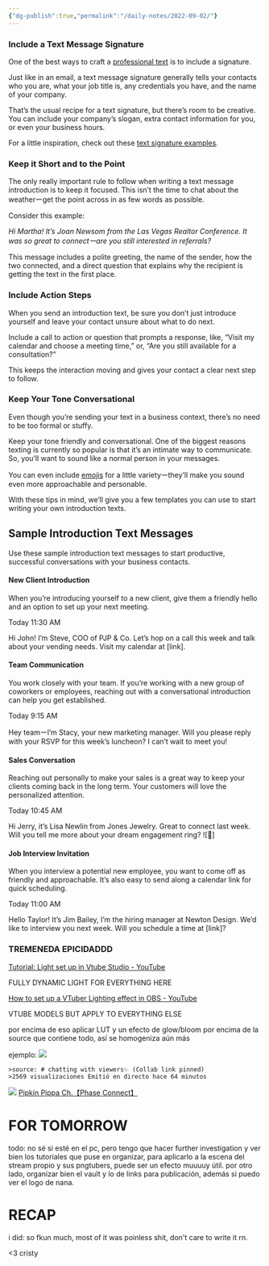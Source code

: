 ```yaml
---
{"dg-publish":true,"permalink":"/daily-notes/2022-09-02/"}
---
```



### Include a Text Message Signature

One of the best ways to craft a [professional text](https://simpletexting.com/professional-text-message-examples/) is to include a signature.

Just like in an email, a text message signature generally tells your contacts who you are, what your job title is, any credentials you have, and the name of your company. 

That’s the usual recipe for a text signature, but there’s room to be creative. You can include your company’s slogan, extra contact information for you, or even your business hours. 

For a little inspiration, check out these [text signature examples](https://simpletexting.com/text-message-signature-examples/). 

### Keep it Short and to the Point

The only really important rule to follow when writing a text message introduction is to keep it focused. This isn’t the time to chat about the weatherーget the point across in as few words as possible.

Consider this example:

_Hi Martha! It’s Joan Newsom from the Las Vegas Realtor Conference. It was so great to connectーare you still interested in referrals?_

This message includes a polite greeting, the name of the sender, how the two connected, and a direct question that explains why the recipient is getting the text in the first place.

### Include Action Steps

When you send an introduction text, be sure you don’t just introduce yourself and leave your contact unsure about what to do next. 

Include a call to action or question that prompts a response, like, “Visit my calendar and choose a meeting time,” or, “Are you still available for a consultation?” 

This keeps the interaction moving and gives your contact a clear next step to follow.

### Keep Your Tone Conversational

Even though you’re sending your text in a business context, there’s no need to be too formal or stuffy. 

Keep your tone friendly and conversational. One of the biggest reasons texting is currently so popular is that it’s an intimate way to communicate. So, you’ll want to sound like a normal person in your messages.

You can even include [emojis](https://simpletexting.com/everything-you-need-to-know-about-emoji-marketing/) for a little varietyーthey’ll make you sound even more approachable and personable.

With these tips in mind, we’ll give you a few templates you can use to start writing your own introduction texts. 

## Sample Introduction Text Messages

Use these sample introduction text messages to start productive, successful conversations with your business contacts.

#### New Client Introduction

When you’re introducing yourself to a new client, give them a friendly hello and an option to set up your next meeting.

Today 11:30 AM

Hi John! I’m Steve, COO of PJP & Co. Let’s hop on a call this week and talk about your vending needs. Visit my calendar at [link].

#### Team Communication

You work closely with your team. If you’re working with a new group of coworkers or employees, reaching out with a conversational introduction can help you get established.

Today 9:15 AM

Hey teamーI’m Stacy, your new marketing manager. Will you please reply with your RSVP for this week’s luncheon? I can’t wait to meet you!

#### Sales Conversation

Reaching out personally to make your sales is a great way to keep your clients coming back in the long term. Your customers will love the personalized attention.

Today 10:45 AM

Hi Jerry, it’s Lisa Newlin from Jones Jewelry. Great to connect last week. Will you tell me more about your dream engagement ring? ![💍]

#### Job Interview Invitation

When you interview a potential new employee, you want to come off as friendly and approachable. It’s also easy to send along a calendar link for quick scheduling.

Today 11:00 AM

Hello Taylor! It’s Jim Bailey, I’m the hiring manager at Newton Design. We’d like to interview you next week. Will you schedule a time at [link]?

### TREMENEDA EPICIDADDD

[Tutorial: Light set up in Vtube Studio - YouTube](https://www.youtube.com/watch?v=Wg__K4rEp20)

FULLY DYNAMIC LIGHT FOR EVERYTHING HERE

[How to set up a VTuber Lighting effect in OBS - YouTube](https://www.youtube.com/watch?v=75WFeV4z9ck)

VTUBE MODELS BUT APPLY TO EVERYTHING ELSE

por encima de eso aplicar LUT y un efecto de glow/bloom por encima de la source que contiene todo, así se homogeniza aún más

ejemplo: ![](https://i.imgur.com/FXS3s2a.png)

	>source: # chatting with viewers✨ (Collab link pinned) 
	>2569 visualizaciones Emitió en directo hace 64 minutos

[![](https://yt3.ggpht.com/Uv6EuTjobBEKwGigQTJnfr-5DkrC1fL3EshHqaSTPfBrYdiOfG6bGWJd8jCTpSizv0Ci-ZrvboI=s48-c-k-c0x00ffffff-no-rj)](https://www.youtube.com/c/PipkinPippa) [Pipkin Pippa Ch.【Phase Connect】](https://www.youtube.com/c/PipkinPippa)

# FOR TOMORROW

todo: no sé si esté en el pc, pero tengo que hacer further investigation y ver bien los tutoriales que puse en organizar, para aplicarlo a la escena del stream propio y sus pngtubers, puede ser un efecto muuuuy útil. por otro lado, organizar bien el vault y lo de links para publicación, además si puedo ver el logo de nana.

# RECAP

i did: so fkun much, most of it was poinless shit, don't care to write it rn.

<3 cristy
